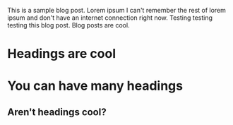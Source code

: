 <!-- --- -->
<!-- title: 'Blog Post number 4' -->
<!-- date: 2015-08-14 -->
<!-- permalink: /posts/2012/08/blog-post-4/ -->
<!-- tags: -->
<!--   - cool posts -->
<!--   - category1 -->
<!--   - category2 -->
<!-- --- -->

This is a sample blog post. Lorem ipsum I can't remember the rest of lorem ipsum and don't have an internet connection right now. Testing testing testing this blog post. Blog posts are cool.

# Headings are cool

# You can have many headings

## Aren't headings cool?

